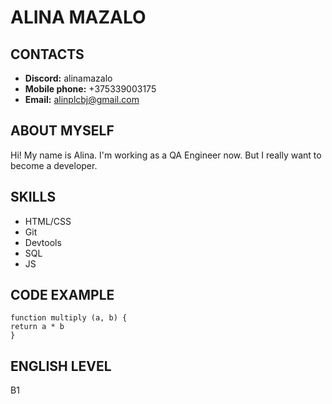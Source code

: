 # ALINA MAZALO
## CONTACTS
* **Discord:** alinamazalo
* **Mobile phone:** +375339003175 
* **Email:** alinplcbj@gmail.com
## ABOUT MYSELF
Hi! My name is Alina. I'm working as a QA Engineer now. But I really want to become a developer. 
## SKILLS
* HTML/CSS
* Git
* Devtools
* SQL
* JS
## CODE EXAMPLE
```
function multiply (a, b) {
return a * b
}
```
## ENGLISH LEVEL
B1
